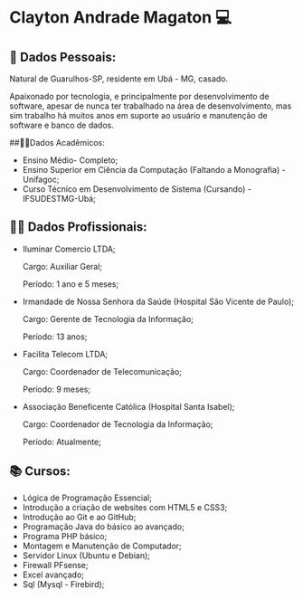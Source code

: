 # Clayton Andrade Magaton :computer:

## :man: Dados Pessoais:

Natural de Guarulhos-SP, residente em Ubá - MG, casado.

Apaixonado por tecnologia, e principalmente por desenvolvimento de software, apesar de nunca ter trabalhado na área de desenvolvimento, mas sim trabalho há muitos anos em suporte ao usuário e manutenção de software e banco de dados.

##:man_student:Dados Acadêmicos:

- Ensino Médio- Completo;
- Ensino Superior em Ciência da Computação (Faltando a Monografia) - Unifagoc;
- Curso Técnico em Desenvolvimento de Sistema (Cursando) - IFSUDESTMG-Ubá;

## :man_pilot: Dados Profissionais:

- Iluminar Comercio LTDA;

  Cargo: Auxiliar Geral;

  Período: 1 ano e 5 meses;

- Irmandade de Nossa Senhora da Saúde (Hospital São Vicente de Paulo);

  Cargo: Gerente de Tecnologia da Informação;

  Período: 13 anos;

- Facilita Telecom LTDA;

  Cargo: Coordenador de Telecomunicação;

  Período: 9 meses;

- Associação Beneficente Católica (Hospital Santa Isabel);

  Cargo: Coordenador de Tecnologia da Informação;

  Período: Atualmente;

## :books: Cursos:

- Lógica de Programação Essencial;
- Introdução a criação de websites com HTML5 e CSS3;
- Introdução ao Git e ao GitHub;
- Programação Java do básico ao avançado;
- Programa PHP básico;
- Montagem e Manutenção de Computador;
- Servidor Linux (Ubuntu e Debian);
- Firewall PFsense;
- Excel avançado;
- Sql (Mysql - Firebird);









